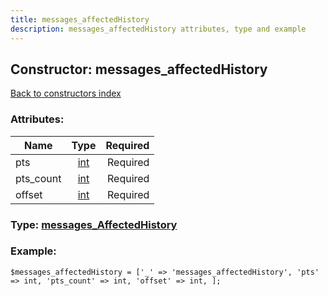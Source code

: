 ```yaml
---
title: messages_affectedHistory
description: messages_affectedHistory attributes, type and example
---
```

## Constructor: messages\_affectedHistory  
[Back to constructors index](index.md)



### Attributes:

| Name     |    Type       | Required |
|----------|:-------------:|---------:|
|pts|[int](../types/int.md) | Required|
|pts\_count|[int](../types/int.md) | Required|
|offset|[int](../types/int.md) | Required|



### Type: [messages\_AffectedHistory](../types/messages_AffectedHistory.md)


### Example:

```
$messages_affectedHistory = ['_' => 'messages_affectedHistory', 'pts' => int, 'pts_count' => int, 'offset' => int, ];
```  

